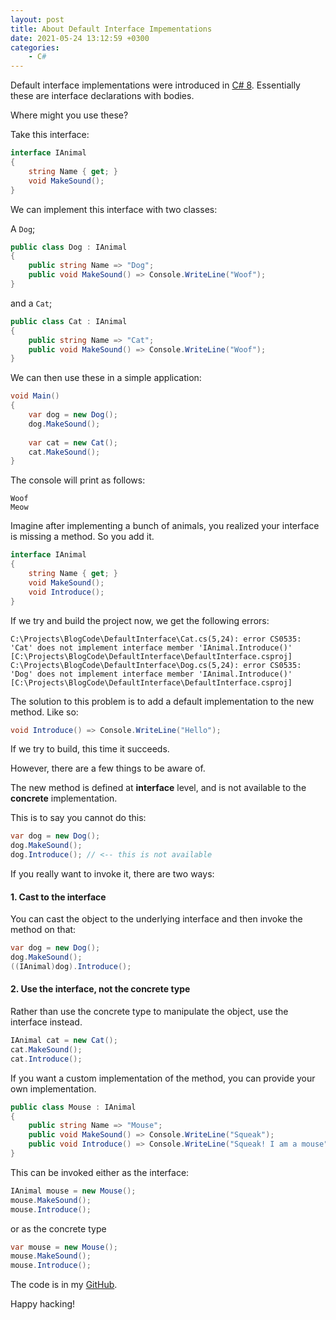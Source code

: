 ```yaml
---
layout: post
title: About Default Interface Impementations
date: 2021-05-24 13:12:59 +0300
categories:
    - C#
---
```

Default interface implementations were introduced in [C# 8](https://docs.microsoft.com/en-us/dotnet/csharp/whats-new/csharp-8). Essentially these are interface declarations with bodies.

Where might you use these?

Take this interface:

```csharp
interface IAnimal
{
    string Name { get; }
    void MakeSound();
}
```
  
We can implement this interface with two classes:

A `Dog`;

```csharp
public class Dog : IAnimal
{
    public string Name => "Dog";
    public void MakeSound() => Console.WriteLine("Woof");
}
```

and a `Cat`;

```csharp
public class Cat : IAnimal
{
    public string Name => "Cat";
    public void MakeSound() => Console.WriteLine("Woof");
}
```

We can then use these in a simple application:

```csharp
void Main()
{
    var dog = new Dog();
    dog.MakeSound();
    
    var cat = new Cat();
    cat.MakeSound();
}
```

The console will print as follows:

```plaintext
Woof
Meow
```

Imagine after implementing a bunch of animals, you realized your interface is missing a method. So you add it.

```csharp
interface IAnimal
{
    string Name { get; }
    void MakeSound();
    void Introduce();
}
```

If we try and build the project now, we get the following errors:

```plaintext
C:\Projects\BlogCode\DefaultInterface\Cat.cs(5,24): error CS0535: 'Cat' does not implement interface member 'IAnimal.Introduce()' [C:\Projects\BlogCode\DefaultInterface\DefaultInterface.csproj]
C:\Projects\BlogCode\DefaultInterface\Dog.cs(5,24): error CS0535: 'Dog' does not implement interface member 'IAnimal.Introduce()' [C:\Projects\BlogCode\DefaultInterface\DefaultInterface.csproj]
```

The solution to this problem is to add a default implementation to the new method. Like so:

```csharp
void Introduce() => Console.WriteLine("Hello");
```

If we try to build, this time it succeeds.

However, there are a few things to be aware of.

The new method is defined at **interface** level, and is not available to the **concrete** implementation.

This is to say you cannot do this:

```csharp
var dog = new Dog();
dog.MakeSound();
dog.Introduce(); // <-- this is not available
```

If you really want to invoke it, there are two ways:

#### 1. Cast to the interface
   
You can cast the object to the underlying interface and then invoke the method on that:

```csharp
var dog = new Dog();
dog.MakeSound();
((IAnimal)dog).Introduce();
```

#### 2. Use the interface, not the concrete type

Rather than use the concrete type to manipulate the object, use the interface instead.

```csharp
IAnimal cat = new Cat();
cat.MakeSound();
cat.Introduce();
```

If you want a custom implementation of the method, you can provide your own implementation.

```csharp
public class Mouse : IAnimal
{
    public string Name => "Mouse";
    public void MakeSound() => Console.WriteLine("Squeak");
    public void Introduce() => Console.WriteLine("Squeak! I am a mouse");
}
```

This can be invoked either as the interface:

```csharp
IAnimal mouse = new Mouse();
mouse.MakeSound();
mouse.Introduce();
```

or as the concrete type

```csharp
var mouse = new Mouse();
mouse.MakeSound();
mouse.Introduce();
```

The code is in my [GitHub](https://github.com/conradakunga/BlogCode/tree/master/2021-05-24%20-%20Default%20Interface%20Implementation).

Happy hacking!